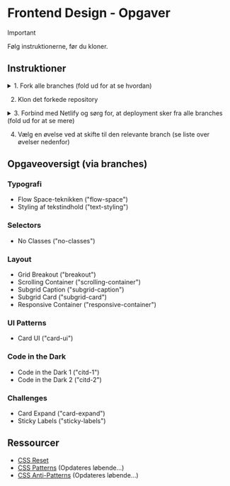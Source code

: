 # Frontend Design - Opgaver

> [!IMPORTANT]  
> Følg instruktionerne, før du kloner.

## Instruktioner

<details>
<summary>1. Fork alle branches (fold ud for at se hvordan)</summary>

![Fork repo](./fork.png)

</details>

2. Klon det forkede repository

<details>

<summary>3. Forbind med Netlify og sørg for, at deployment sker fra alle branches (fold ud for at se mere)</summary>

![Deplyoyment from Netlify](./netlify.png)

</details>

4. Vælg en øvelse ved at skifte til den relevante branch (se liste over øvelser nedenfor)

## Opgaveoversigt (via branches)

### Typografi

- Flow Space-teknikken ("flow-space")
- Styling af tekstindhold ("text-styling")

### Selectors

- No Classes ("no-classes")

### Layout

- Grid Breakout ("breakout")
- Scrolling Container ("scrolling-container")
- Subgrid Caption ("subgrid-caption")
- Subgrid Card ("subgrid-card")
- Responsive Container ("responsive-container")

### UI Patterns

- Card UI ("card-ui")

### Code in the Dark

- Code in the Dark 1 ("citd-1")
- Code in the Dark 2 ("citd-2")

### Challenges

- Card Expand ("card-expand")
- Sticky Labels ("sticky-labels")

## Ressourcer

- [CSS Reset](/resources/reset.css)
- [CSS Patterns](/resources/patterns.md) (Opdateres løbende...)
- [CSS Anti-Patterns](/resources/anti-patterns.md) (Opdateres løbende...)
